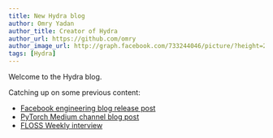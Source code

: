 ```yaml
---
title: New Hydra blog
author: Omry Yadan
author_title: Creator of Hydra
author_url: https://github.com/omry
author_image_url: http://graph.facebook.com/733244046/picture/?height=200&width=200
tags: [Hydra]
---
```

Welcome to the Hydra blog.

Catching up on some previous content:

- [Facebook engineering blog release post](https://engineering.fb.com/open-source/hydra/)
- [PyTorch Medium channel blog post](http://bit.ly/2Sdq2B3)
- [FLOSS Weekly interview](https://twit.tv/shows/floss-weekly/episodes/573)
